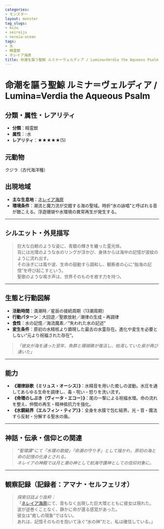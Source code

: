 ```yaml
---
categories:
- モンスター
layout: monster
tag_slugs:
- mizu
- seireiju
- nereia-ocean
tags:
- 水
- 精霊獣
- ネレイア海原
title: 命潮を謳う聖鯨 ルミナ＝ヴェルディア / Lumina=Verdia the Aqueous Psalm
---
```


# 命潮を謳う聖鯨 ルミナ＝ヴェルディア / Lumina=Verdia the Aqueous Psalm

## 分類・属性・レアリティ
* **分類**：精霊獣  
* **属性**：💧水  
* **レアリティ**：★★★★★(5)

## 元動物
クジラ（古代海洋種）

## 出現地域
* **主な生息地**：[ネレイア海原](../place/nereia_ocean.md)  
* **環境条件**：潮流と魔力流が交錯する海の聖域。時折“水の詠唱”と呼ばれる音が聴こえる。浮遊珊瑚や水環境の異常再生が発生する。

---

## シルエット・外見描写
> 巨大な白鯨のような姿に、青銀の輝きを纏った霊光体。  
> 背には光環のような水のリングが浮かび、身体からは海中の記憶が波紋のように流れ出す。  
> その泳ぎには風や波、生命の鼓動すら調和し、観察者の心に“胎海の記憶”を呼び起こすという。  
> 聖歌のような鳴き声は、世界そのものを癒す力を持つ。

---

## 生態と行動図解
* **活動時間**：満潮時／星辰の接続周期（13潮周期）  
* **行動パターン**：大回遊／聖歌放射／潮律の生成・再調律  
* **食性**：水の記憶／海流魔素／“失われた水の記述”  
* **変生条件**：原初の水精核より顕現した最古の水霊存在。進化や変生を必要としない“元より祝福された存在”。

> *「彼女が海を通った翌年、魚群と珊瑚礁が復活し、枯渇していた泉が再び湧いた」*

---

## 能力
* **《潮律詠歌（ミリュス・オーシス）》**：水精音を用いた癒しの波動。水圧を通してあらゆる生命を調律し、毒・呪い・怒りを洗い流す。  
* **《命環のしぶき（ヴィータ・エコー）》**：尾の一撃による祝福水環。命の流れを整え、仲間の再生・精神抵抗力を強化。  
* **《水鏡結界（エルフィン・ティア）》**：全身を水膜で包む結界。光・音・魔法すら反射・分解する聖水の盾。

---

## 神話・伝承・信仰との関連
> *“聖環譚”にて「水環の歌姫」「命潮の守り手」として描かれ、原初の海と命の記憶の化身とされる。  
> ネレイアの神殿では月と潮の神として航海守護神としての信仰対象に。*

---

## 観察記録（記録者：アマナ・セルフェリオ）

> *探索日誌より抜粋：*  
> 「[ネレイア海原](../place/nereia_ocean.md)にて、音もなく出現した巨大環とともに彼女は現れた。  
> 波が逆巻くことなく、静かに命が還る感覚があった。  
> 彼女は“癒しの現象”ではない。  
> あれは、記憶そのものを抱いて泳ぐ“水の神”だと、私は確信している。」